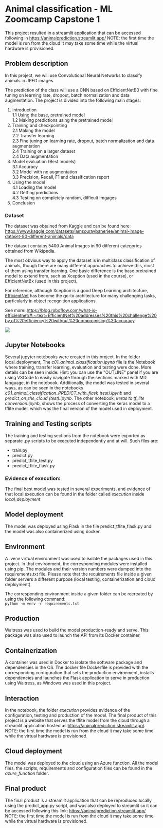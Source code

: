 # **Animal classification  - ML Zoomcamp Capstone 1**
This project resulted in a streamlit application that can be accessed following in  https://animalprediction.streamlit.app/  NOTE: the first time the model is run from the cloud it may take some time while the virtual hardware is provisioned.

## Problem description
In this project, we will use Convolutional Neural Networks to classify animals in JPEG images.  

The prediction of the class will use a CNN based on EfficientNetB3 with fine tuning on learning rate, dropout, batch normalization and data augmentation.  The project is divided into the following main stages:
1. Introduction  
1.1 Using the base, pretrained model  
1.2 Making predictions using the pretrained model  
2. Training and checkpointing  
2.1 Making the model  
2.2 Transfer learning  
2.3 Fine tuning on learning rate, dropout, batch normalization and data augmentation  
2.4 Training on a larger dataset  
2.4 Data augmentation  
3. Model evaluation (Best models)  
3.1  Accuracy  
3.2  Model with no augmentation  
3.3  Precision, Recall, F1 and classification report
4. Using the model  
4.1 Loading the model  
4.2 Getting predictions  
4.3 Testing on completely random, difficult imgages  
5. Conclusion


### Dataset  
The dataset was obtained from Kaggle and can be found here:  
https://www.kaggle.com/datasets/iamsouravbanerjee/animal-image-dataset-90-different-animals/data  

The dataset contains 5400 Animal Images in 90 different categories obtained from Wikipedia.  

The most obvious way to apply the dataset is in multiclass classification of animals, though there are many different approaches to achieve this, most of them using transfer learning. One basic difference is the base pretrained model to extend from, such as Xception (used in the course), or EfficientNetBx (used in this project).

For reference, although Xception is a good Deep Learning architecture, [EfficientNet](https://pypi.org/project/efficientnet/) has become the go-to architecture for many challenging tasks, particularly in object recognition applications.  
  
See more: https://blog.roboflow.com/what-is-efficientnet/#:~:text=EfficientNet%20addresses%20this%20challenge%20by,of%20efficiency%20without%20compromising%20accuracy.  

<img src="https://lh5.googleusercontent.com/8DT6a-PxS3doi3J-72hotDhWfS1BlHlR48Y2OCQV_i9gyGC2F-i9E46lV7Kx8gzZFMt6YlGEIbWgqzORo7aowNYrY0YAK8EXeFzZ3g2nIf9GZG-CRcz7AxIuGEH1YEm03fyUcXOaX1_PLpo15DRzPCk"></img>

## Jupyter Notebooks  
Several jupyter notebooks were created in this project. 
In the folder local_deployment, The *c01_animal_classification.ipynb* file is the Notebook where training, transfer learning, evaluation and testing were done. More details can be seen inside. Hint: you can use the "OUTLINE" panel if you are using VSCode to easily navigate through the sections marked with MD language, in the notebook.  Additionally, the model was tested in several ways, as can be seen in the notebooks *c01_animal_classification_PREDICT_with_flask (test).ipynb* and *predict_on_the_cloud (test).ipynb*. The other notebook, *keras to tf_lite conversion.ipynb*, shows the process of converting the keras model to a tflite model, which was the final version of the model used in deployment.   

## Training and Testing scripts  
The training and testing sections from the notebook were 
exported as separate .py scripts to be executed independently and at will. Such files are:  
 + train.py
 + predict.py
 + predict_tflite_test.py  
 + predict_tflite_flask.py 

### Evidence of execution:  
The final best model was tested in several experiments, and evidence of that local execution can be found in the folder called *execution* inside *local_deployment*

## Model deployment  
The model was deployed using Flask in the file predict_tflite_flask.py  and the model was also containerized using docker. 

## Environment  
A .venv virtual environment was used to isolate the packages used in this project. In that environment, the corresponding modules were installed using pip. The modules and their version numbers were dumped into the requirements.txt file.  Please note that the requirements file inside a given folder servers a different purpose (local testing, containerization and cloud deployment).

The corresponding environment inside a given folder can be recreated by using the following command:  
```python -m venv -r requirements.txt```  

## Production  
Waitress was used to build the model production-ready and serve. This package was also used to launch the API from its Docker container. 

## Containerization  
A container was used in Docker to isolate the software package and dependencies in the OS. The docker file Dockerfile is provided with the corresponding configuration that sets the production environment, installs dependencies and launches the Flask application to serve in production using Waitress, as Windows was used in this project.  

## Interaction  
In the notebook, the folder *execution* provides evidence of the configuration, testing and production of the model. The final product of this project is a website that serves the tflite model from the cloud through a streamlit application hosted as https://animalprediction.streamlit.app/. NOTE: the first time the model is run from the cloud it may take some time while the virtual hardware is provisioned.

## Cloud deployment  
The model was deployed to the cloud using an Azure function. All the model files, the scripts, requirements and configuration files can be found in the *azure_function* folder.  

## Final product  
The final product is a streamlit application that can be reproduced locally using the predict_app.py script, and was also deployed to streamlit so it can be accessed following this link:  https://animalprediction.streamlit.app/  NOTE: the first time the model is run from the cloud it may take some time while the virtual hardware is provisioned.








